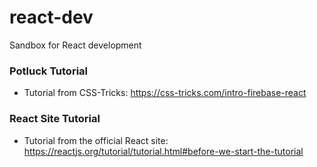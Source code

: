 # react-dev
Sandbox for React development

### Potluck Tutorial
- Tutorial from CSS-Tricks: https://css-tricks.com/intro-firebase-react

### React Site Tutorial
- Tutorial from the official React site: https://reactjs.org/tutorial/tutorial.html#before-we-start-the-tutorial
